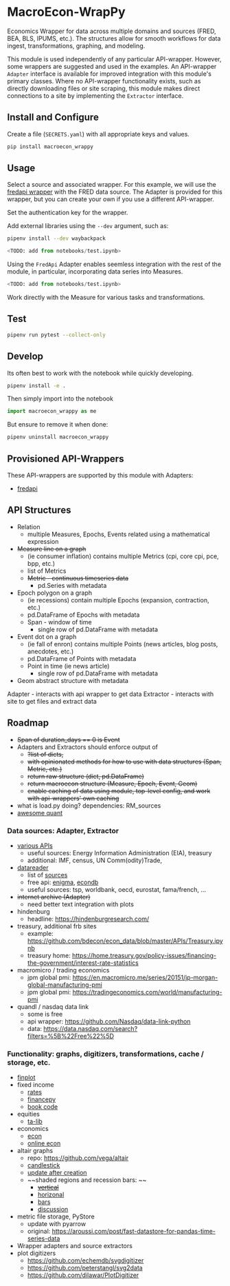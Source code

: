# MacroEcon-WrapPy

Economics Wrapper for data across multiple domains and sources (FRED, BEA, BLS, IPUMS, etc.).  The structures allow for smooth workflows for data ingest, transformations, graphing, and modeling.  

This module is used independently of any particular API-wrapper.  However, some wrappers are suggested and used in the examples.  An API-wrapper `Adapter` interface is available for improved integration with this module's primary classes.  Where no API-wrapper functionality exists, such as directly downloading files or site scraping, this module makes direct connections to a site by implementing the `Extractor` interface.


## Install and Configure

Create a file (`SECRETS.yaml`) with all appropriate keys and values.

```bash
pip install macroecon_wrappy
```

## Usage

Select a source and associated wrapper.  For this example, we will use the [fredapi wrapper](https://github.com/mortada/fredapi) with the FRED data source.  The Adapter is provided for this wrapper, but you can create your own if you use a different API-wrapper.

Set the authentication key for the wrapper.

Add external libraries using the `--dev` argument, such as:

```bash
pipenv install --dev waybackpack
```


```python
<TODO: add from notebooks/test.ipynb>
```

Using the `FredApi` Adapter enables seemless integration with the rest of the module, in particular, incorporating data series into Measures.

```python
<TODO: add from notebooks/test.ipynb>
```

Work directly with the Measure for various tasks and transformations.



## Test

```bash
pipenv run pytest --collect-only
```


## Develop

Its often best to work with the notebook while quickly developing.

```bash
pipenv install -e .
```

Then simply import into the notebook

```python
import macroecon_wrappy as me
```

But ensure to remove it when done:

```bash
pipenv uninstall macroecon_wrappy
```



## Provisioned API-Wrappers

These API-wrappers are supported by this module with Adapters:

* [fredapi](https://github.com/mortada/fredapi)



## API Structures

* Relation
  - multiple Measures, Epochs, Events related using a mathematical expression
* ~~Measure line on a graph~~
  - (ie consumer inflation) contains multiple Metrics (cpi, core cpi, pce, bpp, etc.)
  - list of Metrics
  - ~~Metric - continuous timeseries data~~
    - pd.Series with metadata
* Epoch polygon on a graph
  - (ie recessions) contain multiple Epochs (expansion, contraction, etc.)
  - pd.DataFrame of Epochs with metadata
  - Span - window of time
    - single row of pd.DataFrame with metadata
* Event dot on a graph
  - (ie fall of enron) contains multiple Points (news articles, blog posts, anecdotes, etc.)
  - pd.DataFrame of Points with metadata
  - Point in time (ie news article)
    - single row of pd.DataFrame with metadata
* Geom abstract structure with metadata

Adapter - interacts with api wrapper to get data
Extractor - interacts with site to get files and extract data


## Roadmap

* ~~Span of duration_days == 0 is Event~~
* Adapters and Extractors should enforce output of 
  - ~~?list of dicts,~~ 
  - ~~with opinionated methods for how to use with data structures (Span, Metric, etc.)~~
  - ~~return raw structure (dict, pd.DataFrame)~~
  - ~~return macroecon structure (Measure, Epoch, Event, Geom)~~
  - ~~enable caching of data using module, top-level config, and work with api-wrappers' own caching~~
* what is load.py doing?  dependencies: RM_sources
* [awesome quant](https://github.com/wilsonfreitas/awesome-quant?tab=readme-ov-file#python)


### Data sources: Adapter, Extractor

* [various APIs](https://github.com/bdecon/econ_data/tree/master/APIs)
  - useful sources: Energy Information Administration (EIA), treasury 
  - additional: IMF, census, UN Comm(odity)Trade,
* [datareader](https://github.com/pydata/pandas-datareader/tree/main/pandas_datareader)
  - list of [sources](https://pydata.github.io/pandas-datareader/stable/remote_data.html#remote-data-tiingo)
  - free api: [enigma](https://www.enigma.com/), [econdb](https://www.econdb.com/)
  - useful sources: tsp, worldbank, oecd, eurostat, fama/french, ...
* ~~internet archive (Adapter)~~
  - need better text integration with plots
* hindenburg
  - headline: https://hindenburgresearch.com/
* treasury, additional frb sites
  - example: https://github.com/bdecon/econ_data/blob/master/APIs/Treasury.ipynb
  - treasury home: https://home.treasury.gov/policy-issues/financing-the-government/interest-rate-statistics
* macromicro / trading economics
  - jpm global pmi: https://en.macromicro.me/series/20151/jp-morgan-global-manufacturing-pmi
  - jpm global pmi: https://tradingeconomics.com/world/manufacturing-pmi
* quandl / nasdaq data link
  - some is free
  - api wrapper: https://github.com/Nasdaq/data-link-python
  - data: https://data.nasdaq.com/search?filters=%5B%22Free%22%5D


### Functionality: graphs, digitizers, transformations, cache / storage, etc.

* [finplot](https://github.com/highfestiva/finplot)
* fixed income
  - [rates](https://github.com/attack68/rateslib)
  - [financepy](https://github.com/domokane/FinancePy)
  - [book code](https://github.com/PacktPublishing/Mastering-Python-for-Finance-Second-Edition/tree/master)
* equities
  - [ta-lib](https://github.com/TA-Lib/ta-lib-python)
* economics
  - [econ](https://github.com/weijie-chen/Econometrics-With-Python/tree/main)
  - [online econ](https://python-programming.quantecon.org/intro.html)
* altair graphs
  - repo: https://github.com/vega/altair
  - [candlestick](https://altair-viz.github.io/gallery/candlestick_chart.html)
  - [update after creation](https://stackoverflow.com/questions/72380726/configure-x-axis-limits-after-chart-creation)
  - ~~shaded regions and recession bars: ~~
    + ~~[vertical](https://stackoverflow.com/questions/43482055/how-to-shade-a-region-with-altair)~~
    + [horizonal](https://stackoverflow.com/questions/66820208/altair-python-solid-horizontal-bars-in-the-backgound)
    + [bars](https://github.com/vega/altair/issues/2214)
    + [discussion](https://stackoverflow.com/questions/53093402/how-to-plot-y-axis-bands-in-altair-charts)
* metric file storage, PyStore
  - update with pyarrow
  - original: https://aroussi.com/post/fast-datastore-for-pandas-time-series-data
* Wrapper adapters and source extractors
* plot digitizers
  - https://github.com/echemdb/svgdigitizer
  - https://github.com/peterstangl/svg2data
  - https://github.com/dilawar/PlotDigitizer
